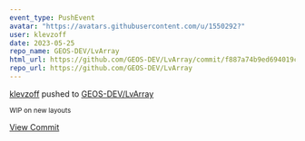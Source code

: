 ```yaml
---
event_type: PushEvent
avatar: "https://avatars.githubusercontent.com/u/1550292?"
user: klevzoff
date: 2023-05-25
repo_name: GEOS-DEV/LvArray
html_url: https://github.com/GEOS-DEV/LvArray/commit/f887a74b9ed694019c0a881f7abf472438b645e8
repo_url: https://github.com/GEOS-DEV/LvArray
---
```


<a href='https://github.com/klevzoff' target='_blank'>klevzoff</a> pushed to <a href='https://github.com/GEOS-DEV/LvArray' target='_blank'>GEOS-DEV/LvArray</a>

<small>WIP on new layouts</small>

<a href='https://github.com/GEOS-DEV/LvArray/commit/f887a74b9ed694019c0a881f7abf472438b645e8' target='_blank'>View Commit</a>